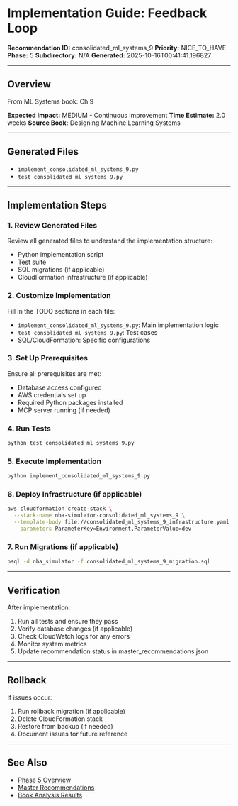 # Implementation Guide: Feedback Loop

**Recommendation ID:** consolidated_ml_systems_9
**Priority:** NICE_TO_HAVE
**Phase:** 5
**Subdirectory:** N/A
**Generated:** 2025-10-16T00:41:41.196827

---

## Overview

From ML Systems book: Ch 9

**Expected Impact:** MEDIUM - Continuous improvement
**Time Estimate:** 2.0 weeks
**Source Book:** Designing Machine Learning Systems

---

## Generated Files

- `implement_consolidated_ml_systems_9.py`
- `test_consolidated_ml_systems_9.py`

---

## Implementation Steps

### 1. Review Generated Files

Review all generated files to understand the implementation structure:
- Python implementation script
- Test suite
- SQL migrations (if applicable)
- CloudFormation infrastructure (if applicable)

### 2. Customize Implementation

Fill in the TODO sections in each file:
- `implement_consolidated_ml_systems_9.py`: Main implementation logic
- `test_consolidated_ml_systems_9.py`: Test cases
- SQL/CloudFormation: Specific configurations

### 3. Set Up Prerequisites

Ensure all prerequisites are met:
- Database access configured
- AWS credentials set up
- Required Python packages installed
- MCP server running (if needed)

### 4. Run Tests

```bash
python test_consolidated_ml_systems_9.py
```

### 5. Execute Implementation

```bash
python implement_consolidated_ml_systems_9.py
```

### 6. Deploy Infrastructure (if applicable)

```bash
aws cloudformation create-stack \
  --stack-name nba-simulator-consolidated_ml_systems_9 \
  --template-body file://consolidated_ml_systems_9_infrastructure.yaml \
  --parameters ParameterKey=Environment,ParameterValue=dev
```

### 7. Run Migrations (if applicable)

```bash
psql -d nba_simulator -f consolidated_ml_systems_9_migration.sql
```

---

## Verification

After implementation:
1. Run all tests and ensure they pass
2. Verify database changes (if applicable)
3. Check CloudWatch logs for any errors
4. Monitor system metrics
5. Update recommendation status in master_recommendations.json

---

## Rollback

If issues occur:
1. Run rollback migration (if applicable)
2. Delete CloudFormation stack
3. Restore from backup (if needed)
4. Document issues for future reference

---

## See Also

- [Phase 5 Overview](/Users/ryanranft/nba-simulator-aws/docs/phases/phase_5/)
- [Master Recommendations](/Users/ryanranft/nba-mcp-synthesis/analysis_results/master_recommendations.json)
- [Book Analysis Results](/Users/ryanranft/nba-mcp-synthesis/analysis_results/)
